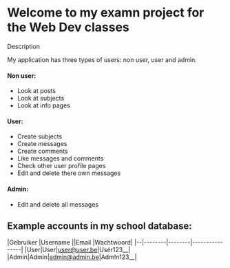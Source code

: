 # Welcome to my examn project for the Web Dev classes

Description

My application has three types of users: non user, user and admin.

#### Non user:
* Look at posts
* Look at subjects
* Look at info pages

#### User:
* Create subjects
* Create messages
* Create comments
* Like messages and comments
* Check other user profile pages
* Edit and delete there own messages

#### Admin:
* Edit and delete all messages

## Example accounts in my school database:
|Gebruiker |Username ||Email |Wachtwoord|
|--|--------|--------|----------------|
|User|User|user@user.be|Usér123__|
|Admin|Admin|admin@admin.be|Adm!n123__|
